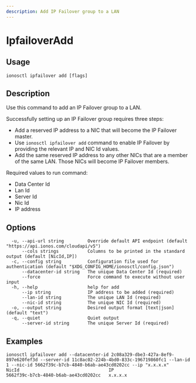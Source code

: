 ```yaml
---
description: Add IP Failover group to a LAN
---
```


# IpfailoverAdd

## Usage

```text
ionosctl ipfailover add [flags]
```

## Description

Use this command to add an IP Failover group to a LAN. 

Successfully setting up an IP Failover group requires three steps:

* Add a reserved IP address to a NIC that will become the IP Failover master.
* Use `ionosctl ipfailover add` command to enable IP Failover by providing the relevant IP and NIC Id values.
* Add the same reserved IP address to any other NICs that are a member of the same LAN. Those NICs will become IP Failover members.

Required values to run command:

* Data Center Id
* Lan Id
* Server Id
* Nic Id
* IP address

## Options

```text
  -u, --api-url string         Override default API endpoint (default "https://api.ionos.com/cloudapi/v5")
      --cols strings           Columns to be printed in the standard output (default [NicId,IP])
  -c, --config string          Configuration file used for authentication (default "$XDG_CONFIG_HOME/ionosctl/config.json")
      --datacenter-id string   The unique Data Center Id (required)
      --force                  Force command to execute without user input
  -h, --help                   help for add
      --ip string              IP address to be added (required)
      --lan-id string          The unique LAN Id (required)
      --nic-id string          The unique NIC Id (required)
  -o, --output string          Desired output format [text|json] (default "text")
  -q, --quiet                  Quiet output
      --server-id string       The unique Server Id (required)
```

## Examples

```text
ionosctl ipfailover add --datacenter-id 2c08a329-dbe3-427a-8ef9-897e620fef3d --server-id 11c8ac02-224b-4bd0-833c-196719860fc1 --lan-id 1 --nic-id 5662f39c-b7cb-4840-b6ab-ae43cd0202cc --ip "x.x.x.x"
NicId                                  IP
5662f39c-b7cb-4840-b6ab-ae43cd0202cc   x.x.x.x
```

